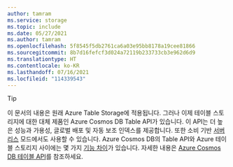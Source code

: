 ```yaml
---
author: tamram
ms.service: storage
ms.topic: include
ms.date: 05/27/2021
ms.author: tamram
ms.openlocfilehash: 5f8545f5db2761ca6a03e95bb8178a19cee81866
ms.sourcegitcommit: 8b7d16fefcf3d024a72119b233733cb3e962d6d9
ms.translationtype: HT
ms.contentlocale: ko-KR
ms.lasthandoff: 07/16/2021
ms.locfileid: "114339543"
---
```

> [!TIP]
> 이 문서의 내용은 원래 Azure Table Storage에 적용됩니다. 그러나 이제 테이블 스토리지에 대한 대체 제품인 Azure Cosmos DB Table API가 있습니다. 이 API는 더 높은 성능과 가용성, 글로벌 배포 및 자동 보조 인덱스를 제공합니다. 또한 소비 기반 [서버리스](../articles/cosmos-db/serverless.md) 모드에서도 사용할 수 있습니다. Azure Cosmos DB의 Table API와 Azure 테이블 스토리지 사이에는 몇 가지 [기능 차이](../articles/cosmos-db/table-storage-how-to-use-java.md
)가 있습니다. 자세한 내용은 [Azure Cosmos DB 테이블 API](../articles/cosmos-db/table-introduction.md)를 참조하세요.